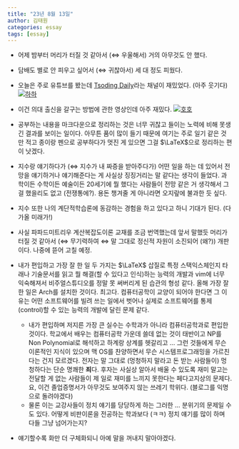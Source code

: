 ```yaml
---
title: "23년 8월 13일"
author: 김태원
categories: essay
tags: [essay]
---
```


- 어제 밤부터 머리가 터질 것 같아서 ($\Leftrightarrow$ 우울해서) 거의 아무것도
안 했다. 
- 담배도 별로 안 피우고 싶어서 ($\Leftrightarrow$ 귀찮아서) 세 대 정도 피웠다.
- 오늘은 주로 유튜브를 봤는데 [Tsoding Daily](https://www.youtube.com/@TsodingDaily)라는 채널이 재밌었다. (아주 웃기다)
    [![하하](http://img.youtube.com/vi/Z6U3dM2P8qw/0.jpg)](https://www.youtube.com/watch?v=Z6U3dM2P8qw)

- 이건 의대 출신을 갈구는 방법에 관한 영상인데 아주 재밌다.
    [![호호](http://img.youtube.com/vi/EhJQdAqIHpQ/0.jpg)](https://www.youtube.com/watch?v=EhJQdAqIHpQ)

- 공부하는 내용을 마크다운으로 정리하는 것은 너무 귀찮고 들이는 노력에 비해 못생긴 결과를 보이는 일이다. 아무튼 품이 많이 들기 때문에 여기는 주로 일기 같은 것만 적고 종이랑 펜으로 공부하다가 멋진 게 있으면 그걸 $\LaTeX$으로 정리하는 편이 낫겠다.
- 지수랑 얘기하다가 ($\Leftrightarrow$ 지수가 내 짜증을 받아주다가) 어떤 일을 하는 데 있어서 전망을 얘기하거나 얘기해준다는 게 사실상 징징거리는 말 같다는 생각이 들었다. 과학이든 수학이든 예술이든 20세기에 뭘 했다는 사람들이 전망 같은 거 생각해서 그걸 했을리도 없고 (전쟁통에?). 용돈 챙겨줄 게 아니라면 오지랖에 불과한 듯 싶다. 
- 지수 또한 나의 계단적학습론에 동감하는 경험을 하고 있다고 하니 기대가 된다. (다가올 미래가!)
- 사실 파파드미트리우 계산복잡도이론 교재를 조금 번역했는데 앞서 말했듯 머리가 터질 것 같아서 ($\Leftrightarrow$ 무기력하여 $\Leftrightarrow$ 말 그대로 정신적 자원이 소진되어 (왜?)) 개판이다. 나중에 뜯어 고칠 예정.
- 내가 편입하고 가장 잘 한 일 두 가지는 $\LaTeX$ 삽질로 특정 스택익스체인지 타래나 기술문서를 읽고 뭘 해결(할 수 있다고 인식)하는 능력의 개발과 vim에 너무 익숙해져서 비주얼스튜디오를 정말 못 써버리게 된 습관의 형성 같다. 올해 가장 잘 한 일은 Arch를 설치한 것이다. 최고다. 컴퓨터공학이 교양이 되어야 한다면 그 이유는 어떤 소프트웨어를 빌려 쓰는 일에서 벗어나 실제로 소프트웨어를 통제(control)할 수 있는 능력의 개발에 달린 문제 같다.
    - 내가 편입하며 저지른 가장 큰 실수는 수학과가 아니라 컴퓨터공학과로 편입한 것이다. 학교에서 배우는 컴퓨터공학 가운데 쓸데 없는 것이 태반이고 NP를 Non Polynomial로 해석하고 하계랑 상계를 헷갈리고 $\ldots$ 그런 것들에게 무슨 이론적인 지식이 있으며 맥 OS를 찬양하면서 무슨 시스템프로그래밍을 가르친다는 건지 모르겠다. 전자는 말 그대로 (멍청하지 말라고 돈 받는 사람들이) 멍청하다는 단순 명쾌한 **죄**다. 후자는 사실상 알아서 배울 수 있도록 재미 말고는 전달할 게 없는 사람들이 제 일로 재미를 느끼지 못한다는 페다고지상의 문제다. 요, 이건 졸업증명서가 아무것도 보여주지 않는 쓰레기 학위다. (블로그를 익명으로 돌려야겠다)
    - 물론 이는 교강사들이 정치 얘기를 당당하게 하는 그러한 $\ldots$ 분위기의 문제일 수도 있다. 어떻게 비판이론을 전공하는 학과보다 (ㅋㅋ) 정치 얘기를 많이 하며 다들 그냥 넘어가는지?
- 얘기할수록 화만 더 구체화되니 아예 말을 꺼내지 말아야겠다.
